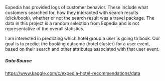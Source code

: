 Expedia has provided logs of customer behavior. These include what customers searched for, how they interacted with search results (click/book), whether or not the
search result was a travel package. The data in this project is a random selection from Expedia and is not representative of the overall statistics.

I am interested in predicting which hotel group a user is going to book. Our goal  is to predict the booking outcome (hotel cluster) for a user event, 
based on their search and other attributes associated with that user event.

##### Data Source
https://www.kaggle.com/c/expedia-hotel-recommendations/data
